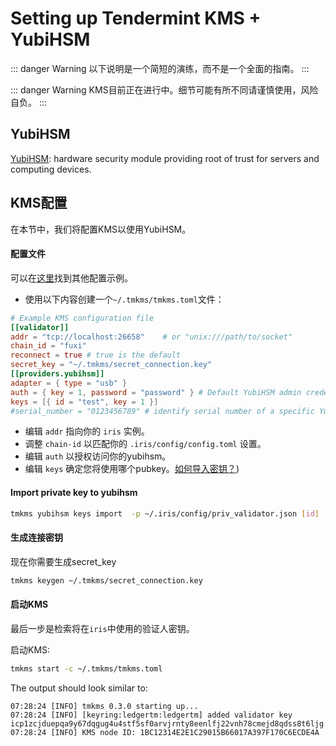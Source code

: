 # Setting up Tendermint KMS + YubiHSM

::: danger Warning
以下说明是一个简短的演练，而不是一个全面的指南。
:::

::: danger Warning
KMS目前正在进行中。细节可能有所不同请谨慎使用，风险自负。
:::

## YubiHSM
[YubiHSM](https://www.yubico.com/products/yubihsm/): hardware security module providing root of trust for servers and computing devices.

## KMS配置

在本节中，我们将配置KMS以使用YubiHSM。

#### 配置文件

可以在[这里](https://github.com/irisnet/kms/blob/master/tmkms.toml.example)找到其他配置示例。

- 使用以下内容创建一个`~/.tmkms/tmkms.toml`文件：

```toml
# Example KMS configuration file
[[validator]]
addr = "tcp://localhost:26658"    # or "unix:///path/to/socket"
chain_id = "fuxi"
reconnect = true # true is the default
secret_key = "~/.tmkms/secret_connection.key"
[[providers.yubihsm]]
adapter = { type = "usb" }
auth = { key = 1, password = "password" } # Default YubiHSM admin credentials. Change ASAP!
keys = [{ id = "test", key = 1 }]
#serial_number = "0123456789" # identify serial number of a specific YubiHSM to connect to
```

- 编辑 `addr` 指向你的 `iris` 实例。
- 调整 `chain-id` 以匹配你的 `.iris/config/config.toml` 设置。
- 编辑 `auth` 以授权访问你的yubihsm。
- 编辑 `keys` 确定您将使用哪个pubkey。[如何导入密钥？](#import-private-key-to-yubihsm))

#### Import private key to yubihsm

```bash
tmkms yubihsm keys import  -p ~/.iris/config/priv_validator.json [id]
```

#### 生成连接密钥

现在你需要生成secret_key

```bash
tmkms keygen ~/.tmkms/secret_connection.key
```

#### 启动KMS

最后一步是检索将在`iris`中使用的验证人密钥。

启动KMS:

```bash
tmkms start -c ~/.tmkms/tmkms.toml
```

The output should look similar to:

```text
07:28:24 [INFO] tmkms 0.3.0 starting up...
07:28:24 [INFO] [keyring:ledgertm:ledgertm] added validator key icp1zcjduepqa9y67dqgug4u4stf5sf0arvjrnty8eenlfj22vnh78cmejd8qdss8t6ljg
07:28:24 [INFO] KMS node ID: 1BC12314E2E1C29015B66017A397F170C6ECDE4A
```